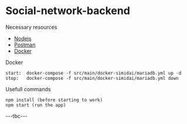 # Social-network-backend


Necessary resources

* [Nodejs](https://nodejs.org/en/download)
* [Postman](https://www.postman.com/downloads/)
* [Docker](https://www.docker.com/products/docker-desktop)

Docker

```
start:  docker-compose -f src/main/docker-simidai/mariadb.yml up -d
stop:   docker-compose -f src/main/docker-simidai/mariadb.yml down
```

Usefull commands
```
npm install (before starting to work)
npm start (run the app)
```

---tbc---
